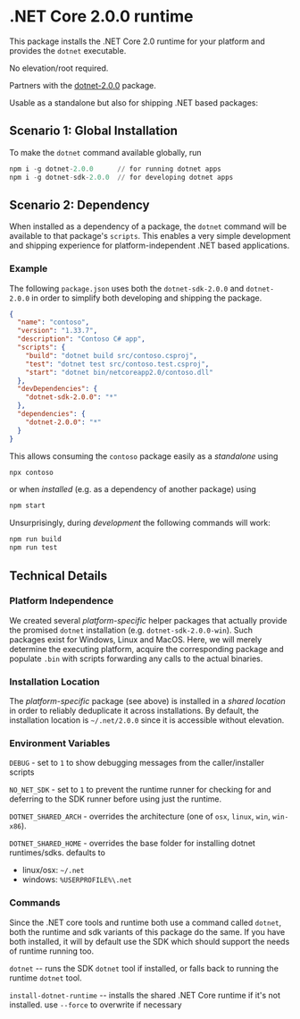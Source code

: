 <!--
    Note:
    - keep dotnet and dotnet-sdk documentation in sync
    - spots that differ are (to be) marked with COWBELL
-->

# .NET Core 2.0.0 runtime

This package installs the .NET Core 2.0 runtime for your platform and provides the `dotnet` executable.

No elevation/root required.

Partners with the [dotnet-2.0.0](https://www.npmjs.com/package/dotnet-2.0.0) package.

Usable as a standalone but also for shipping .NET based packages:

## Scenario 1: Global Installation

To make the `dotnet` command available globally, run

``` Haskell seems to provide nice highlighting
npm i -g dotnet-2.0.0      // for running dotnet apps
npm i -g dotnet-sdk-2.0.0  // for developing dotnet apps
```

## Scenario 2: Dependency

When installed as a dependency of a package, the `dotnet` command will be available to that package's `scripts`.
This enables a very simple development and shipping experience for platform-independent .NET based applications.

### Example

The following `package.json` uses both the `dotnet-sdk-2.0.0` and `dotnet-2.0.0` in order to simplify both developing and shipping the package.

``` json
{
  "name": "contoso",
  "version": "1.33.7",
  "description": "Contoso C# app",
  "scripts": {
    "build": "dotnet build src/contoso.csproj",
    "test": "dotnet test src/contoso.test.csproj",
    "start": "dotnet bin/netcoreapp2.0/contoso.dll"
  },
  "devDependencies": {
    "dotnet-sdk-2.0.0": "*"
  },
  "dependencies": {
    "dotnet-2.0.0": "*"
  }
}
```

This allows consuming the `contoso` package easily as a *standalone* using

``` Haskell seems to provide nice highlighting
npx contoso
```

or when *installed* (e.g. as a dependency of another package) using

``` Haskell seems to provide nice highlighting
npm start
```

Unsurprisingly, during *development* the following commands will work:

``` Haskell seems to provide nice highlighting
npm run build
npm run test
```

## Technical Details

### Platform Independence

We created several *platform-specific* helper packages that actually provide the promised `dotnet` installation (e.g. `dotnet-sdk-2.0.0-win`).
Such packages exist for Windows, Linux and MacOS.
Here, we will merely determine the executing platform, acquire the corresponding package and populate `.bin` with scripts forwarding any calls to the actual binaries.

### Installation Location

The *platform-specific* package (see above) is installed in a *shared location* in order to reliably deduplicate it across installations.
By default, the installation location is `~/.net/2.0.0` since it is accessible without elevation.

### Environment Variables

`DEBUG`  - set to `1` to show debugging messages from the caller/installer scripts

`NO_NET_SDK` - set to `1` to prevent the runtime runner for checking for and deferring to the SDK runner before using just the runtime.

`DOTNET_SHARED_ARCH` - overrides the architecture (one of `osx`, `linux`, `win`, `win-x86`).

`DOTNET_SHARED_HOME` - overrides the base folder for installing dotnet runtimes/sdks. defaults to 
- linux/osx: `~/.net` 
- windows:  `%USERPROFILE%\.net`

### Commands 

Since the .NET core tools and runtime both use a command called `dotnet`, both the runtime and sdk variants of this package do the same.
If you have both installed, it will by default use the SDK which should support the needs of runtime running too.

`dotnet` -- runs the SDK `dotnet` tool if installed, or falls back to running the runtime `dotnet` tool.

`install-dotnet-runtime` -- installs the shared .NET Core runtime if it's not installed. use `--force` to overwrite if necessary

